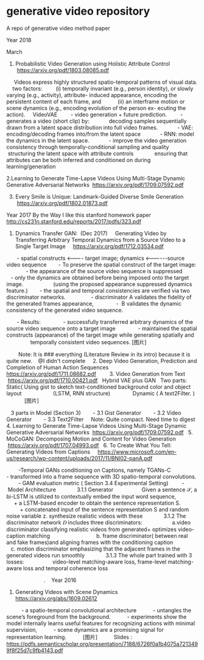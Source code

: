 # generative video repository
A repo of generative video method paper

Year 2018

March
1. Probabilistic Video Generation using Holistic Attribute Control
     https://arxiv.org/pdf/1803.08085.pdf

       Videos express highly structured spatio-temporal patterns of visual data. 
       two factors: 
           (i) temporally invariant (e.g., person identity), or slowly varying (e.g., activity), attribute- induced 
           appearance, encoding the persistent content of each frame, and 
           (ii) an interframe motion or scene dynamics (e.g., encoding evolution of the person ex- ecuting the action). 
       VideoVAE
          - video generation + future prediction. 
          - generates a video (short clip) by:
              decoding samples sequentially drawn from a latent space distribution into full video frames.
              - VAE: encoding/decoding frames into/from the latent space 
              - RNN: model the dynamics in the latent space.     
          - improve the video generation consistency through temporally-conditional sampling and quality
              structuring the latent space with attribute controls
              ensuring that attributes can be both inferred and conditioned on during learning/generation

2.Learning to Generate Time-Lapse Videos Using Multi-Stage Dynamic Generative Adversarial Networks
    https://arxiv.org/pdf/1709.07592.pdf
 
 
 
3. Every Smile is Unique: Landmark-Guided Diverse Smile Generation
      https://arxiv.org/pdf/1802.01873.pdf

Year 2017
 By the Way I like this stanford homework paper
    http://cs231n.stanford.edu/reports/2017/pdfs/323.pdf
 

1. Dynamics Transfer GAN:  (Dec 2017)
     Generating Video by Transferring Arbitrary Temporal Dynamics from a Source Video to a Single Target Image
     https://arxiv.org/pdf/1712.03534.pdf

         - spatial constructs <---- target image; dynamics <------source video sequence
         - To preserve the spatial construct of the target image:
              - the appearance of the source video sequence is suppressed 
              - only the dynamics are obtained before being imposed onto the target image. 
                     (using the proposed appearance suppressed dynamics feature.)
         - the spatial and temporal consistencies are verified via two discriminator networks.  
               - discriminator A validates the fidelity of the generated frames appearance, 
               -  B validates the dynamic consistency of the generated video sequence. 
               
         - Results:
               - successfully transferred arbitrary dynamics of the source video sequence onto a target image 
               - maintained the spatial constructs (appearance) of the target image while generating spatially and   
                  temporally consistent video sequences.
         [图片]
         
         Note: It is ### everything (Literature Review in its intro) because it is quite new.
    @I didn't complete
    
2. Deep Video Generation, Prediction and Completion of Human Action Sequences
    https://arxiv.org/pdf/1711.08682.pdf
         
3. Video Generation from Text 
    https://arxiv.org/pdf/1710.00421.pdf
    Hybrid VAE plus GAN
    Two parts: Static( Using gist to sketch text-conditioned background color and object layout 
                     (LSTM, RNN structure)
               Dynamic ( A text2Filter. )
               [图片]
               
      3 parts in Model (Section 3) 
          - 3.1 Gist Generator
          - 3.2 Video Generator
          - 3.3 Text2Filter
      Note: Quite compact. Need time to digest
   
4. Learning to Generate Time-Lapse Videos Using Multi-Stage Dynamic Generative Adversarial Networks
   https://arxiv.org/pdf/1709.07592.pdf
   
5. MoCoGAN: Decomposing Motion and Content for Video Generation
    https://arxiv.org/pdf/1707.04993.pdf
   
6. To Create What You Tell: Generating Videos from Captions
     https://www.microsoft.com/en-us/research/wp-content/uploads/2017/11/BNI02-panA.pdf
 
         -Temporal GANs conditioning on Captions, namely TGANs-C
         
         - transformed into a frame sequence with 3D spatio-temporal convolutions. 
         -  GAM evaluation metric ( Section 3.4 Experimental Setting)
         -  Model Architecture 
              3.1.1 Generator 
                    Given a sentence 𝒮, a bi-LSTM is utilized to contextually embed the input word sequence, 
                    + a LSTM-based encoder to obtain the sentence representation S. 
                    + concatenated input of the sentence representation S and random noise variable z.
                     synthesize realistic videos with these
              3.1.2 The discriminator network 𝐷 includes three discriminators: 
                    a.video discriminator classifying realistic videos from generated+ optimizes video-caption matching           
                    b. frame discriminator( between real and fake frames)and aligning frames with the conditioning caption
                    c. motion discriminator emphasizing that the adjacent frames in the generated videos run smoothly 
              3.1.3 The whole part trained with 3 losses:
                    video-level matching-aware loss, frame-level matching-aware loss and temporal coherence loss 
                    
 
       
                    .
    Year 2016
                   
 1. Generating Videos with Scene Dynamics
      https://arxiv.org/abs/1609.02612
 
           - a spatio-temporal convolutional architecture 
           - untangles the scene’s foreground from the background. 
           - experiments show the model internally learns useful features for recognizing actions with minimal supervision,
           - scene dynamics are a promising signal for representation learning.
           [图片]
           Slides : https://pdfs.semanticscholar.org/presentation/7188/6726f0a1b4075a7213499f8f25d7c9fb4143.pdf
           
         

